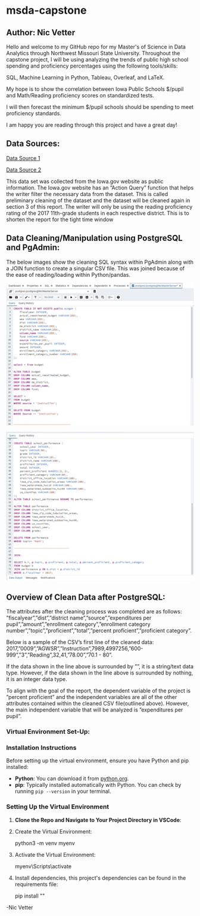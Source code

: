 # msda-capstone
## Author: Nic Vetter

Hello and welcome to my GitHub repo for my Master's of Science in Data Analytics through Northwest Missouri State University. 
Throughout the capstone project, I will be using analyzing the trends of public high school spending and proficiency percentages using the following tools/skills:

SQL, Machine Learning in Python, Tableau, Overleaf, and LaTeX. 

My hope is to show the correlation between Iowa Public Schools $/pupil and Math/Reading proficiency scores on standardized tests. 

I will then forecast the minimum $/pupil schools should be spending to meet proficiency standards. 

I am happy you are reading through this project and have a great day!

## Data Sources:
[Data Source 1](https://data.iowa.gov/Primary-Secondary-Ed/Math-And-Reading-Proficiency-in-Iowa-by-School-Yea/f3h8-mnxi/about_data)

[Data Source 2](https://data.iowa.gov/School-Finance/Iowa-School-District-Expenditures-by-Fiscal-Year/uutu-bzs3/about_data)

This data set was collected from the Iowa.gov website as public information. The Iowa.gov website
has an ”Action Query” function that helps the writer filter the necessary data from the dataset. This
is called preliminary cleaning of the dataset and the dataset will be cleaned again in section 3 of this
report. The writer will only be using the reading proficiency rating of the 2017 11th-grade students in
each respective district. This is to shorten the report for the tight time window

## Data Cleaning/Manipulation using PostgreSQL and PgAdmin:

The below images show the cleaning SQL syntax within PgAdmin along with a JOIN function to create a singular CSV file.
This was joined because of the ease of reading/loading within Python/pandas. 

![Alt Text](clean1.png)

![Alt Text](clean2.png)

## Overview of Clean Data after PostgreSQL:

The attributes after the cleaning process was completed are as follows:
”fiscalyear”,”dist”,”district name”,”source”,”expenditures per pupil”,”amount”,”enrollment category”,”enrollment
category number”,”topic”,”proficient”,”total”,”percent proficient”,”proficient category”.

Below is a sample of the CSV’s first line of the cleaned data:
2017,”0009”,”AGWSR”,”Instruction”,7989,4997256,”600-999”,”3”,”Reading”,32,41,”78.00”,”70.1 - 80”.

If the data shown in the line above is surrounded by ””, it is a string/text data type. However, if
the data shown in the line above is surrounded by nothing, it is an integer data type.

To align with the goal of the report, the dependent variable of the project is ”percent proficient” and
the independent variables are all of the other attributes contained within the cleaned CSV file(outlined
above). However, the main independent variable that will be analyzed is ”expenditures per pupil”.

### Virtual Environment Set-Up:

### Installation Instructions

Before setting up the virtual environment, ensure you have Python and pip installed:

- **Python**: You can download it from [python.org](https://www.python.org/downloads/).
- **pip**: Typically installed automatically with Python. You can check by running `pip --version` in your terminal.

### Setting Up the Virtual Environment

1. **Clone the Repo and Navigate to Your Project Directory in VSCode**:
   
2. Create the Virtual Environment:
   
   python3 -m venv myenv
   
3. Activate the Virtual Environment:
   
   myenv\Scripts\activate
   
4. Install dependencies, this project's dependencies can be found in the requirements file:

   pip install ""



-Nic Vetter
